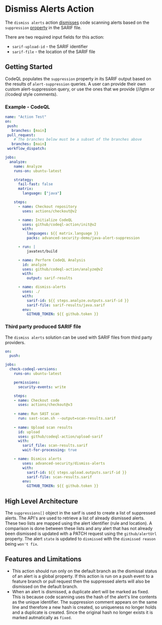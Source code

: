 # Dismiss Alerts Action 

The `dismiss alerts` action [dismisses](https://docs.github.com/en/code-security/code-scanning/automatically-scanning-your-code-for-vulnerabilities-and-errors/managing-code-scanning-alerts-for-your-repository) code scanning alerts based on the `suppression` [property](https://docs.oasis-open.org/sarif/sarif/v2.0/csprd02/sarif-v2.0-csprd02.html#_Toc10127852) in the SARIF file. 

There are two required input fields for this action: 
- `sarif-upload-id` - the SARIF identifier
- `sarif-file` - the location of the SARIF file

## Getting Started 

CodeQL populates the `suppression` property in its SARIF output based on the results of `alert-suppression` queries. A user can provide their own custom alert-suppression query, or use the ones that we provide (//lgtm or //codeql style comments).

### Example - CodeQL 

```yaml
name: "Action Test"
on:
 push:
   branches: [main]
 pull_request:
    # The branches below must be a subset of the branches above
   branches: [main]
 workflow_dispatch:

jobs:
  analyze:
    name: Analyze
    runs-on: ubuntu-latest

    strategy:
      fail-fast: false
      matrix:
        language: ["java"]

    steps:
      - name: Checkout repository
        uses: actions/checkout@v2

      - name: Initialize CodeQL
        uses: github/codeql-action/init@v2
        with:
          languages: ${{ matrix.language }}
          packs: advanced-security-demo/java-alert-suppression

      - run: |
          javatest/build

      - name: Perform CodeQL Analysis
        id: analyze
        uses: github/codeql-action/analyze@v2
        with:
          output: sarif-results

      - name: dismiss-alerts
        uses: ./
        with:
          sarif-id: ${{ steps.analyze.outputs.sarif-id }}
          sarif-file: sarif-results/java.sarif
        env:
          GITHUB_TOKEN: ${{ github.token }}
```

### Third party produced SARIF file 

The `dismiss alerts` solution can be used with SARIF files from third party providers.

``` yaml
on:
  push:

jobs:
  check-codeql-versions:
    runs-on: ubuntu-latest

    permissions:
      security-events: write

    steps:
    - name: Checkout code
      uses: actions/checkout@v3
    
    - name: Run SAST scan
      run: sast-scan.sh --output=scan-results.sarif
      
    - name: Upload scan results
      id: upload
      uses: github/codeql-action/upload-sarif
      with:
        sarif_file: scan-results.sarif
        wait-for-processing: true

    - name: Dismiss alerts
        uses: advanced-security/dismiss-alerts
        with:
          sarif-id: ${{ steps.upload.outputs.sarif-id }}
          sarif-file: scan-results.sarif
        env:
          GITHUB_TOKEN: ${{ github.token }}        
```
## High Level Architecture 

The `suppressions[]` object in the sarif is used to create a list of suppressed alerts. The API's are used to retrieve a list of already dismissed alerts. These two lists are mapped using the alert identifier (rule and location).  A comparison is done between these lists and any alert that has not already been dismissed is updated with a PATCH request using the `github/alertUrl` property. The alert `state` is updated to `dismissed` with the `dismissed reason` being `won't fix`.

## Features and Limitations 

- This action should run only on the default branch as the dismissal status of an alert is a global property. If this action is run on a push event to a feature branch or pull request then the suppressed alerts will also be dismissed on the default branch. 
- When an alert is dismissed, a duplicate alert will be marked as fixed. This is because code scanning uses the hash of the alert's line contents as the unique identifier. The suppression comment appears on the same line and therefore a new hash is created, so uniqueness no longer holds and a duplicate is created. Since the original hash no longer exists it is marked autmatically as `fixed`.
